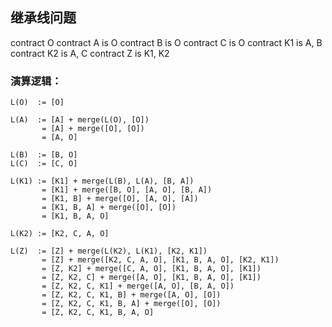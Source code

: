 ## 继承线问题

contract O
contract A is O
contract B is O
contract C is O
contract K1 is A, B
contract K2 is A, C
contract Z is K1, K2

### 演算逻辑：


```
L(O)  := [O]                                                

L(A)  := [A] + merge(L(O), [O])           
       = [A] + merge([O], [O])
       = [A, O] 
                                    
L(B)  := [B, O]                    
L(C)  := [C, O]

L(K1) := [K1] + merge(L(B), L(A), [B, A]) 
       = [K1] + merge([B, O], [A, O], [B, A]) 
       = [K1, B] + merge([O], [A, O], [A])       
       = [K1, B, A] + merge([O], [O])          
       = [K1, B, A, O]

L(K2) := [K2, C, A, O]  

L(Z)  := [Z] + merge(L(K2), L(K1), [K2, K1])
       = [Z] + merge([K2, C, A, O], [K1, B, A, O], [K2, K1])   
       = [Z, K2] + merge([C, A, O], [K1, B, A, O], [K1])      
       = [Z, K2, C] + merge([A, O], [K1, B, A, O], [K1])   
       = [Z, K2, C, K1] + merge([A, O], [B, A, O])
       = [Z, K2, C, K1, B] + merge([A, O], [O])
       = [Z, K2, C, K1, B, A] + merge([O], [O])
       = [Z, K2, C, K1, B, A, O]
       
```

     
     
     
     
